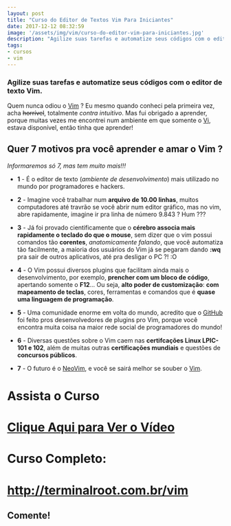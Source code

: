 ```yaml
---
layout: post
title: "Curso do Editor de Textos Vim Para Iniciantes"
date: 2017-12-12 08:32:59
image: '/assets/img/vim/curso-do-editor-vim-para-iniciantes.jpg'
description: "Agilize suas tarefas e automatize seus códigos com o editor de texto Vim."
tags:
- cursos
- vim
---
```


### Agilize suas tarefas e automatize seus códigos com o editor de texto Vim.

Quem nunca odiou o [Vim](http://www.vim.org/) ? Eu mesmo quando conheci pela primeira vez, acha ~~horrível~~, totalmente _contra intuitivo_. Mas fui obrigado a aprender, porque muitas vezes me encontrei num ambiente em que somente o [Vi](https://en.wikipedia.org/wiki/Vi), estava disponível, então tinha que aprender!

## Quer 7 motivos pra você aprender e amar o Vim ?
_Informaremos só 7, mas tem muito mais!!!_


+ __1__ - É o editor de texto (_ambiente de desenvolvimento_) mais utilizado no mundo por programadores e hackers.

+ __2__ - Imagine você trabalhar num __arquivo de 10.00 linhas__, muitos computadores até travrão se você abrir num editor gráfico, mas no vim, abre rapidamente, imagine ir pra linha de número 9.843 ? Hum ???

+ __3__ - Já foi provado cientificamente que o __cérebro associa mais rapidamente o teclado do que o mouse__, sem dizer que o vim possui comandos tão __corentes__, _anatomicamente falando_, que você automatiza tão facilmente, a maioria dos usuários do Vim já se pegaram dando __:wq__ pra sair de outros aplicativos, até pra desligar o PC ?! :O

+ __4__ - O Vim possui diversos plugins que facilitam ainda mais o desenvolvimento, por exemplo, __prencher com um bloco de código__, apertando somente o __F12__... Ou seja, __alto poder de customização__: __com mapeamento de teclas__, cores, ferramentas e comandos que é __quase uma linguagem de programação__.

+ __5__ - Uma comunidade enorme em volta do mundo, acredito que o [GitHub](https://github.com/terminalrootsh) foi feito pros desenvolvedores de plugins pro Vim, porque você encontra muita coisa na maior rede social de programadores do mundo!

+ __6__ - Diversas questões sobre o Vim caem nas __certifcações Linux LPIC-101 e 102__, além de muitas outras __certificações mundiais__ e questões de __concursos públicos__.

+ __7__ - O futuro é o [NeoVim](https://neovim.io/), e você se sairá melhor se souber o [Vim](http://www.vim.org/).

# Assista o Curso

# [Clique Aqui para Ver o Vídeo](https://www.youtube.com/watch?v=nyeOFAlOgNs)


# Curso Completo:
# <http://terminalroot.com.br/vim>

## Comente!

<script async src="https://pagead2.googlesyndication.com/pagead/js/adsbygoogle.js"></script>

<!-- Informat -->
<ins class="adsbygoogle"
 style="display:block"
 data-ad-client="ca-pub-2838251107855362"
 data-ad-slot="2327980059"
 data-ad-format="auto"
 data-full-width-responsive="true"></ins>

<script>
(adsbygoogle = window.adsbygoogle || []).push({});
</script>



